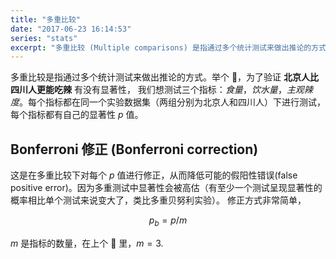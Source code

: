 ```yaml
---
title: "多重比较"
date: "2017-06-23 16:14:53"
series: "stats"
excerpt: "多重比较 (Multiple comparisons) 是指通过多个统计测试来做出推论的方式"
---
```


多重比较是指通过多个统计测试来做出推论的方式。举个 🌰，为了验证 **北京人比四川人更能吃辣** 有没有显著性，
我们想测试三个指标：_食量_，_饮水量_，_主观辣度_。每个指标都在同一个实验数据集（两组分别为北京人和四川人）下进行测试，每个指标都有自己的显著性 $p$ 值。

## Bonferroni 修正 (Bonferroni correction)

这是在多重比较下对每个 $p$ 值进行修正，从而降低可能的假阳性错误(false positive error)。因为多重测试中显著性会被高估（有至少一个测试呈现显著性的概率相比单个测试来说变大了，类比多重贝努利实验）。
修正方式非常简单，

$$p_b = p / m$$

$m$ 是指标的数量，在上个 🌰 里，$m = 3$.

